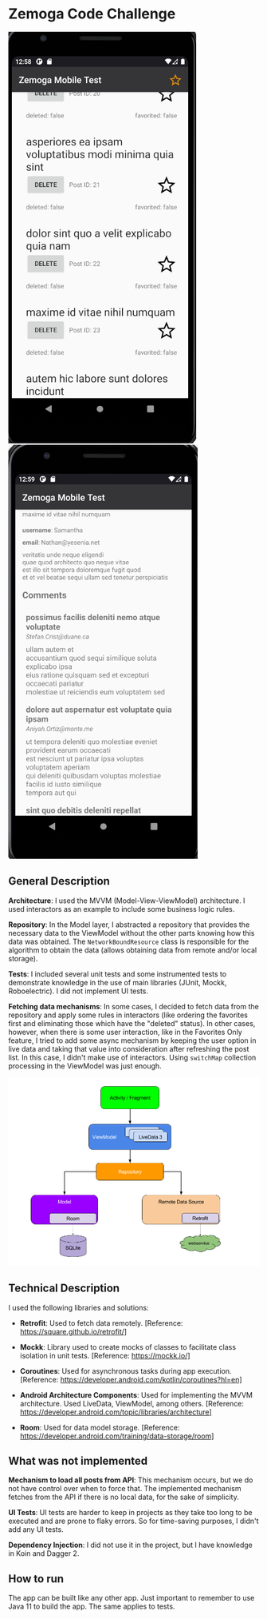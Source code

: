 # Zemoga Code Challenge

![listing screen](captures/Screenshot_1523145822.png "listing screen") ![details screen](captures/Screenshot_1523145868.png "details screen")

## General Description

**Architecture**: I used the MVVM (Model-View-ViewModel) architecture. I used interactors as an example to include some business logic rules.

**Repository**: In the Model layer, I abstracted a repository that provides the necessary data to the ViewModel without the other parts knowing how this data was obtained. The `NetworkBoundResource` class is responsible for the algorithm to obtain the data (allows obtaining data from remote and/or local storage).

**Tests**: I included several unit tests and some instrumented tests to demonstrate knowledge in the use of main libraries (JUnit, Mockk, Roboelectric). I did not implement UI tests.

**Fetching data mechanisms**: In some cases, I decided to fetch data from the repository and apply some rules in interactors (like ordering the favorites first and eliminating those which have the "deleted" status).
In other cases, however, when there is some user interaction,
like in the Favorites Only feature, I tried to add some async mechanism by keeping the user option in live data and taking that value into consideration after refreshing the post list. In this case, I didn't make use of interactors. Using `switchMap` collection processing in the ViewModel was just enough.

![Architecture Diagram](captures/android_arch.png)

## Technical Description

I used the following libraries and solutions:

- **Retrofit**: Used to fetch data remotely. [Reference: https://square.github.io/retrofit/]

- **Mockk**: Library used to create mocks of classes to facilitate class isolation in unit tests. [Reference: https://mockk.io/]

- **Coroutines**: Used for asynchronous tasks during app execution. [Reference: https://developer.android.com/kotlin/coroutines?hl=en]

- **Android Architecture Components**: Used for implementing the MVVM architecture. Used LiveData, ViewModel, among others. [Reference: https://developer.android.com/topic/libraries/architecture]

- **Room**: Used for data model storage. [Reference: https://developer.android.com/training/data-storage/room]

## What was not implemented

**Mechanism to load all posts from API**: This mechanism occurs, but we do not have control over when to force that. The implemented mechanism fetches from the API if there is no local data, for the sake of simplicity.

**UI Tests**: UI tests are harder to keep in projects as they take too long to be executed and are prone to flaky errors. So for time-saving purposes, I didn't add any UI tests.

**Dependency Injection**: I did not use it in the project, but I have knowledge in Koin and Dagger 2.

## How to run

The app can be built like any other app. Just important to remember to use Java 11 to build the app.
The same applies to tests.
